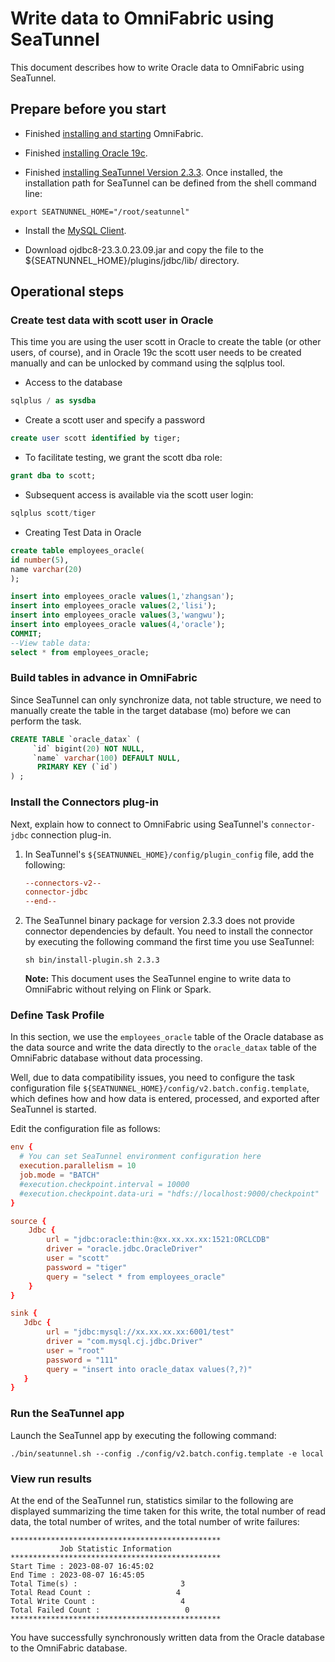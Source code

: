 # Write data to OmniFabric using SeaTunnel

This document describes how to write Oracle data to OmniFabric using SeaTunnel.

## Prepare before you start

- Finished [installing and starting](../../../Get-Started/install-standalone-matrixone.md) OmniFabric.

- Finished [installing Oracle 19c](https://www.oracle.com/database/technologies/oracle-database-software-downloads.html).

- Finished [installing SeaTunnel Version 2.3.3](https://www.apache.org/dyn/closer.lua/seatunnel/2.3.3/apache-seatunnel-2.3.3-bin.tar.gz). Once installed, the installation path for SeaTunnel can be defined from the shell command line:

```shell
export SEATNUNNEL_HOME="/root/seatunnel"
```

- Install the <a href="https://dev.mysql.com/downloads/mysql" target="_blank">MySQL Client</a>.

- Download ojdbc8-23.3.0.23.09.jar and copy the file to the ${SEATNUNNEL\_HOME}/plugins/jdbc/lib/ directory.

## Operational steps

### Create test data with scott user in Oracle

This time you are using the user scott in Oracle to create the table (or other users, of course), and in Oracle 19c the scott user needs to be created manually and can be unlocked by command using the sqlplus tool.

- Access to the database

```sql
sqlplus / as sysdba
```

- Create a scott user and specify a password

```sql
create user scott identified by tiger;
```

- To facilitate testing, we grant the scott dba role:

```sql
grant dba to scott;
```

- Subsequent access is available via the scott user login:

```sql
sqlplus scott/tiger
```

- Creating Test Data in Oracle

```sql
create table employees_oracle(
id number(5),
name varchar(20)
);

insert into employees_oracle values(1,'zhangsan');
insert into employees_oracle values(2,'lisi');
insert into employees_oracle values(3,'wangwu');
insert into employees_oracle values(4,'oracle');
COMMIT;
--View table data:
select * from employees_oracle;
```

### Build tables in advance in OmniFabric

Since SeaTunnel can only synchronize data, not table structure, we need to manually create the table in the target database (mo) before we can perform the task.

```sql
CREATE TABLE `oracle_datax` (
     `id` bigint(20) NOT NULL,
     `name` varchar(100) DEFAULT NULL,
      PRIMARY KEY (`id`)
) ;
```

### Install the Connectors plug-in

Next, explain how to connect to OmniFabric using SeaTunnel's `connector-jdbc` connection plug-in.

1. In SeaTunnel's `${SEATNUNNEL_HOME}/config/plugin_config` file, add the following:

    ```conf
    --connectors-v2--
    connector-jdbc
    --end--
    ```

2. The SeaTunnel binary package for version 2.3.3 does not provide connector dependencies by default. You need to install the connector by executing the following command the first time you use SeaTunnel:

    ```shell
    sh bin/install-plugin.sh 2.3.3
    ```

    __Note:__ This document uses the SeaTunnel engine to write data to OmniFabric without relying on Flink or Spark.

### Define Task Profile

In this section, we use the `employees_oracle` table of the Oracle database as the data source and write the data directly to the `oracle_datax` table of the OmniFabric database without data processing.

Well, due to data compatibility issues, you need to configure the task configuration file `${SEATNUNNEL_HOME}/config/v2.batch.config.template`, which defines how and how data is entered, processed, and exported after SeaTunnel is started.

Edit the configuration file as follows:

```conf
env {
  # You can set SeaTunnel environment configuration here
  execution.parallelism = 10
  job.mode = "BATCH"
  #execution.checkpoint.interval = 10000
  #execution.checkpoint.data-uri = "hdfs://localhost:9000/checkpoint"
}

source {
    Jdbc {
        url = "jdbc:oracle:thin:@xx.xx.xx.xx:1521:ORCLCDB"
        driver = "oracle.jdbc.OracleDriver"
        user = "scott"
        password = "tiger"
        query = "select * from employees_oracle"
    }
}

sink {
   Jdbc {
        url = "jdbc:mysql://xx.xx.xx.xx:6001/test"
        driver = "com.mysql.cj.jdbc.Driver"
        user = "root"
        password = "111"
        query = "insert into oracle_datax values(?,?)"
   }
}
```

### Run the SeaTunnel app

Launch the SeaTunnel app by executing the following command:

```shell
./bin/seatunnel.sh --config ./config/v2.batch.config.template -e local
```

### View run results

At the end of the SeaTunnel run, statistics similar to the following are displayed summarizing the time taken for this write, the total number of read data, the total number of writes, and the total number of write failures:

```shell
***********************************************
           Job Statistic Information
***********************************************
Start Time : 2023-08-07 16:45:02
End Time : 2023-08-07 16:45:05
Total Time(s) :                       3
Total Read Count :                   4
Total Write Count :                   4
Total Failed Count :                   0
***********************************************
```

You have successfully synchronously written data from the Oracle database to the OmniFabric database.

